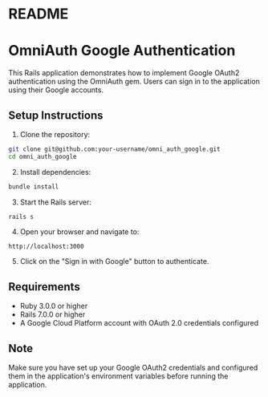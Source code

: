# README
# OmniAuth Google Authentication

This Rails application demonstrates how to implement Google OAuth2 authentication using the OmniAuth gem. Users can sign in to the application using their Google accounts.

## Setup Instructions

1. Clone the repository:
```bash
git clone git@github.com:your-username/omni_auth_google.git
cd omni_auth_google
```

2. Install dependencies:
```bash
bundle install
```

3. Start the Rails server:
```bash
rails s
```

4. Open your browser and navigate to:
```
http://localhost:3000
```

5. Click on the "Sign in with Google" button to authenticate.

## Requirements

- Ruby 3.0.0 or higher
- Rails 7.0.0 or higher
- A Google Cloud Platform account with OAuth 2.0 credentials configured

## Note

Make sure you have set up your Google OAuth2 credentials and configured them in the application's environment variables before running the application.
